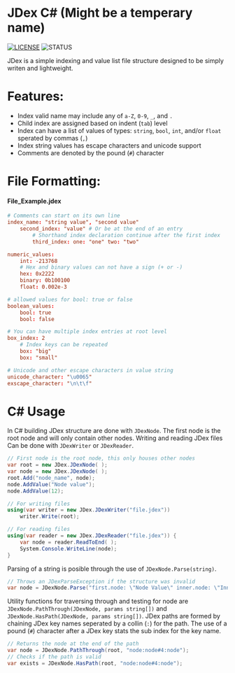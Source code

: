 # JDex C# (Might be a temperary name)

[![LICENSE](https://img.shields.io/github/license/jplee95/JDex)](LICENSE)
![STATUS](https://img.shields.io/github/actions/workflow/status/jplee95/JDex/dotnet.yml)

JDex is a simple indexing and value list file structure designed to be simply writen and lightweight.

# Features:

* Index valid name may include any of `a-Z`, `0-9`, `_`, and `.`
* Child index are assigned based on indent (`tab`) level
* Index can have a list of values of types: `string`, `bool`, `int`, and/or `float` sperated by commas (`,`)
* Index string values has escape characters and unicode support
* Comments are denoted by the pound (`#`) character

# File Formatting:

#### File_Example.jdex

<!-- NOTE: Borrowing toml syntax highlighting for comments -->
``` toml
# Comments can start on its own line
index_name: "string value", "second value"
    second_index: "value" # Or be at the end of an entry
        # Shorthand index declaration continue after the first index
        third_index: one: "one" two: "two"

numeric_values:
    int: -213768
    # Hex and binary values can not have a sign (+ or -)
    hex: 0x2222
    binary: 0b100100
    float: 0.002e-3

# allowed values for bool: true or false
boolean_values:
    bool: true
    bool: false

# You can have multiple index entries at root level
box_index: 2
    # Index keys can be repeated
    box: "big"
    box: "small"

# Unicode and other escape characters in value string
unicode_character: "\u0065"
exscape_character: "\n\t\f"
```

# C# Usage
In C# building JDex structure are done with `JDexNode`. The first node is the root node and will only contain other nodes. Writing and reading JDex files Can be done with `JDexWriter` or `JDexReader`.

``` c#
// First node is the root node, this only houses other nodes
var root = new JDex.JDexNode( );
var node = new JDex.JDexNode( );
root.Add("node_name", node);
node.AddValue("Node value");
node.AddValue(12);

// For writing files
using(var writer = new JDex.JDexWriter("file.jdex"))
    writer.Write(root);

// For reading files
using(var reader = new JDex.JDexReader("file.jdex")) {
    var node = reader.ReadToEnd( );
    System.Console.WriteLine(node);
}
```

Parsing of a string is posible through the use of `JDexNode.Parse(string)`.

``` c#
// Throws an JDexParseException if the structure was invalid
var node = JDexNode.Parse("first.node: \"Node Value\" inner.node: \"Inner Node Value\"");
```

Utility functions for traversing through and testing for node are `JDexNode.PathThrough(JDexNode, params string[])` and `JDexNode.HasPath(JDexNode, params string[])`. JDex paths are formed by chaining JDex key names seperated by a collin (`:`) for the path. The use of a pound (`#`) character after a JDex key stats the sub index for the key name.

``` c#
// Returns the node at the end of the path
var node = JDexNode.PathThrough(root, "node:node#4:node");
// Checks if the path is valid
var exists = JDexNode.HasPath(root, "node:node#4:node");
```
